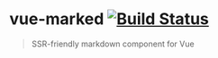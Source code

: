 # vue-marked [![Build Status](https://travis-ci.org/zakj/vue-marked.svg?branch=master)](https://travis-ci.org/zakj/vue-marked)
> SSR-friendly markdown component for Vue
